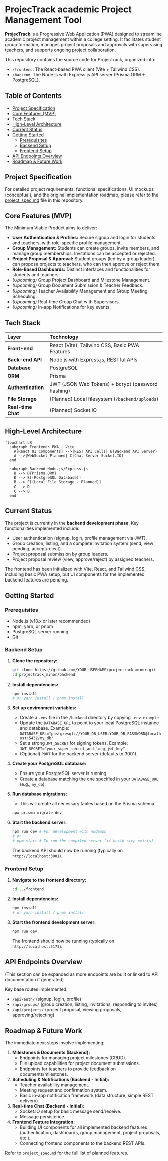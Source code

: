 # ProjecTrack  academic Project Management Tool

**ProjecTrack** is a Progressive Web Application (PWA) designed to streamline academic project management within a college setting. It facilitates student group formation, manages project proposals and approvals with supervising teachers, and supports ongoing project collaboration.

This repository contains the source code for ProjecTrack, organized into:
-   `/frontend`: The React-based PWA client (Vite + Tailwind CSS).
-   `/backend`: The Node.js with Express.js API server (Prisma ORM + PostgreSQL).

## Table of Contents

-   [Project Specification](#project-specification)
-   [Core Features (MVP)](#core-features-mvp)
-   [Tech Stack](#tech-stack)
-   [High-Level Architecture](#high-level-architecture)
-   [Current Status](#current-status)
-   [Getting Started](#getting-started)
    -   [Prerequisites](#prerequisites)
    -   [Backend Setup](#backend-setup)
    *   [Frontend Setup](#frontend-setup)
-   [API Endpoints Overview](#api-endpoints-overview)
-   [Roadmap & Future Work](#roadmap--future-work)

## Project Specification

For detailed project requirements, functional specifications, UI mockups (conceptual), and the original implementation roadmap, please refer to the [project_spec.md](project_spec.md) file in this repository.

## Core Features (MVP)

The Minimum Viable Product aims to deliver:

*   **User Authentication & Profiles:** Secure signup and login for students and teachers, with role-specific profile management.
*   **Group Management:** Students can create groups, invite members, and manage group memberships. Invitations can be accepted or rejected.
*   **Project Proposal & Approval:** Student groups (led by a group leader) can propose projects to teachers, who can then approve or reject them.
*   **Role-Based Dashboards:** Distinct interfaces and functionalities for students and teachers.
*   *(Upcoming)* Group Project Dashboard and Milestone Management.
*   *(Upcoming)* Group Document Submission & Teacher Feedback.
*   *(Upcoming)* Teacher Availability Management and Group Meeting Scheduling.
*   *(Upcoming)* Real-time Group Chat with Supervisors.
*   *(Upcoming)* In-app Notifications for key events.

## Tech Stack

| Layer              | Technology                                       |
| :----------------- | :----------------------------------------------- |
| **Front-end**      | React (Vite), Tailwind CSS, Basic PWA Features   |
| **Back-end API**   | Node.js with Express.js, RESTful APIs            |
| **Database**       | PostgreSQL                                       |
| **ORM**            | Prisma                                           |
| **Authentication** | JWT (JSON Web Tokens) + bcrypt (password hashing)|
| **File Storage**   | (Planned) Local filesystem (`/backend/uploads`)  |
| **Real-time Chat** | (Planned) Socket.IO                              |

## High-Level Architecture

```mermaid
flowchart LR
  subgraph Frontend: PWA - Vite
    A[React UI Components] -->|REST API Calls| B(Backend API Server)
    A -->|WebSocket Planned| C[Chat Server Socket.IO]
  end

  subgraph Backend Node.js/Express.js
    B --> D{Prisma ORM}
    D --> E[(PostgreSQL Database)]
    B --> F[(Local File Storage - Planned)]
    C --> D
    C --> B
  end
```

## Current Status

The project is currently in the **backend development phase**. Key functionalities implemented include:

*   User authentication (signup, login, profile management via JWT).
*   Group creation, listing, and a complete invitation system (send, view pending, accept/reject).
*   Project proposal submission by group leaders.
*   Project proposal review (view, approve/reject) by assigned teachers.

The frontend has been initialized with Vite, React, and Tailwind CSS, including basic PWA setup, but UI components for the implemented backend features are pending.

## Getting Started

### Prerequisites

*   Node.js (v18.x or later recommended)
*   npm, yarn, or pnpm
*   PostgreSQL server running
*   Git

### Backend Setup

1.  **Clone the repository:**
    ```bash
    git clone https://github.com/YOUR_USERNAME/projectrack_minor.git
    cd projectrack_minor/backend
    ```

2.  **Install dependencies:**
    ```bash
    npm install
    # or yarn install / pnpm install
    ```

3.  **Set up environment variables:**
    *   Create a `.env` file in the `/backend` directory by copying `.env.example`
    *   Update the `DATABASE_URL` to point to your local PostgreSQL instance and database.
        Example: `DATABASE_URL="postgresql://YOUR_DB_USER:YOUR_DB_PASSWORD@localhost:5432/my_db"`
    *   Set a strong `JWT_SECRET` for signing tokens.
        Example: `JWT_SECRET="your_super_secret_and_long_jwt_key"`
    *   (Optional) `PORT` for the backend server (defaults to 3001).

4.  **Create your PostgreSQL database:**
    *   Ensure your PostgreSQL server is running.
    *   Create a database matching the one specified in your `DATABASE_URL` (e.g., `my_db`).


5.  **Run database migrations:**
    *   This will create all necessary tables based on the Prisma schema.
    ```bash
    npx prisma migrate dev
    ```

6.  **Start the backend server:**
    ```bash
    npm run dev # For development with nodemon
    # or
    # npm start # To run the compiled server (if build step exists)
    ```
    The backend API should now be running (typically on `http://localhost:3001`).

### Frontend Setup

1.  **Navigate to the frontend directory:**
    ```bash
    cd ../frontend
    ```

2.  **Install dependencies:**
    ```bash
    npm install
    # or yarn install / pnpm install
    ```

3.  **Start the frontend development server:**
    ```bash
    npm run dev
    ```
    The frontend should now be running (typically on `http://localhost:5173`).

## API Endpoints Overview

(This section can be expanded as more endpoints are built or linked to API documentation if generated)

Key base routes implemented:
*   `/api/auth/` (signup, login, profile)
*   `/api/groups/` (group creation, listing, invitations, responding to invites)
*   `/api/projects/` (project proposal, viewing proposals, approving/rejecting)

## Roadmap & Future Work

The immediate next steps involve implementing:

1.  **Milestones & Documents (Backend):**
    *   Endpoints for managing project milestones (CRUD).
    *   File upload capabilities for project document submissions.
    *   Endpoints for teachers to provide feedback on documents/milestones.
2.  **Scheduling & Notifications (Backend - Initial):**
    *   Teacher availability management.
    *   Meeting request and confirmation system.
    *   Basic in-app notification framework (data structure, simple REST delivery).
3.  **Real-time Chat (Backend - Initial):**
    *   Socket.IO setup for basic message send/receive.
    *   Message persistence.
4.  **Frontend Feature Integration:**
    *   Building UI components for all implemented backend features (authentication, dashboards, group management, project proposals, etc.).
    *   Connecting frontend components to the backend REST APIs.

Refer to `project_spec.md` for the full list of planned features.